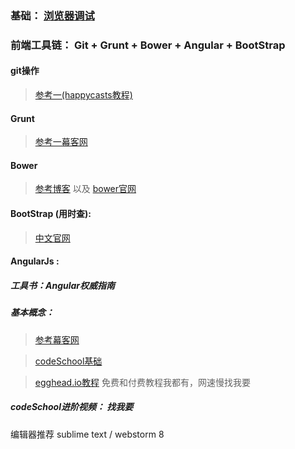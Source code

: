 


### 基础： [浏览器调试](http://happycasts.net/episodes/40)

### 前端工具链： Git + Grunt + Bower + Angular + BootStrap

#### git操作 

> [参考一(happycasts教程)](http://www.happycasts.net/tag/git)

#### Grunt

> [参考一幕客网](http://www.imooc.com/view/30)

#### Bower
> [参考博客](http://blog.fens.me/nodejs-bower-intro/) 以及 [bower官网](http://bower.io/)

#### BootStrap (用时查):

> [中文官网](http://v3.bootcss.com/css/)


#### AngularJs :
##### 工具书：Angular权威指南
##### 基本概念：

> [参考幕客网](http://www.imooc.com/learn/156)

> [codeSchool基础](http://campus.codeschool.com/courses/shaping-up-with-angular-js/level/5/section/1/video/1)

> [egghead.io教程](https://egghead.io/technologies/angularjs?order=desc&page=1) 免费和付费教程我都有，网速慢找我要

##### codeSchool进阶视频： 找我要

编辑器推荐 sublime text / webstorm 8  

